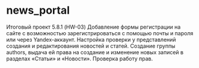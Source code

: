 # news_portal



Итоговый проект 5.8.1 (HW-03)
Добавление формы регистрации на сайте с возможностью зарегистрироваться с помощью почты и пароля или через Yandex-аккаунт.
Настройка проверки у представлений создания и редактирования новостей и статей. Создание группы authors, выдача ей права на создание и изменение новых записей в разделах «Статьи» и «Новости».
Проверка работу прав.
